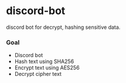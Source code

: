 # discord-bot
discord bot for decrypt, hashing sensitive data.
### Goal
- Discord bot
- Hash text using SHA256
- Encrypt text using AES256
- Decrypt cipher text
